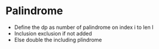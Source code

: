 # Palindrome
- Define the dp as number of palindrome on index i to len l
- Inclusion exclusion if not added
- Else double the including plindrome
